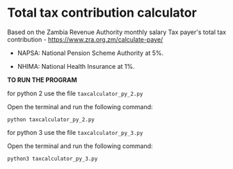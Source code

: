 # Total tax contribution calculator

Based on the Zambia Revenue Authority monthly salary Tax payer's total tax contribution - https://www.zra.org.zm/calculate-paye/

- NAPSA: National Pension Scheme Authority at 5%.

- NHIMA: National Health Insurance at 1%.

__TO RUN THE PROGRAM__

for python 2 use the file `taxcalculator_py_2.py`

Open the terminal and run the following command:

`python taxcalculator_py_2.py`

for python 3 use the file `taxcalculator_py_3.py`

Open the terminal and run the following command:

`python3 taxcalculator_py_3.py`
